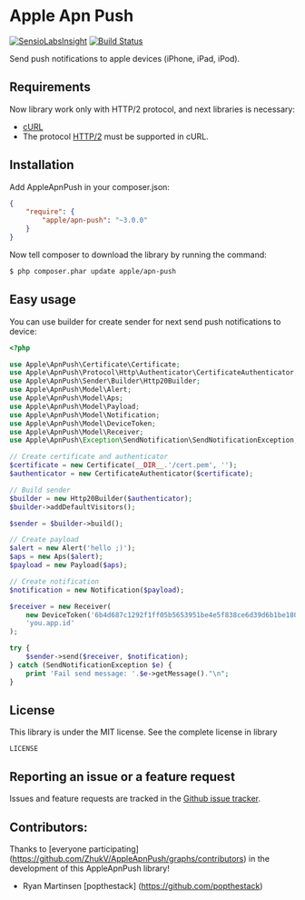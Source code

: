 Apple Apn Push
==============

[![SensioLabsInsight](https://insight.sensiolabs.com/projects/53f2239f-c4cc-4643-85c9-a9f79850e863/mini.png)](https://insight.sensiolabs.com/projects/53f2239f-c4cc-4643-85c9-a9f79850e863)
[![Build Status](https://travis-ci.org/ZhukV/AppleApnPush.svg?branch=master)](https://travis-ci.org/ZhukV/AppleApnPush)

Send push notifications to apple devices (iPhone, iPad, iPod).

Requirements
------------

Now library work only with HTTP/2 protocol, and next libraries is necessary:

* [cURL](http://php.net/manual/ru/book.curl.php)
* The protocol [HTTP/2](https://en.wikipedia.org/wiki/HTTP/2) must be supported in cURL.

Installation
------------

Add AppleApnPush in your composer.json:

````json
{
    "require": {
        "apple/apn-push": "~3.0.0"
    }
}
````

Now tell composer to download the library by running the command:

```bash
$ php composer.phar update apple/apn-push
```

Easy usage
----------

You can use builder for create sender for next send push notifications to device:

```php
<?php

use Apple\ApnPush\Certificate\Certificate;
use Apple\ApnPush\Protocol\Http\Authenticator\CertificateAuthenticator;
use Apple\ApnPush\Sender\Builder\Http20Builder;
use Apple\ApnPush\Model\Alert;
use Apple\ApnPush\Model\Aps;
use Apple\ApnPush\Model\Payload;
use Apple\ApnPush\Model\Notification;
use Apple\ApnPush\Model\DeviceToken;
use Apple\ApnPush\Model\Receiver;
use Apple\ApnPush\Exception\SendNotification\SendNotificationException;

// Create certificate and authenticator
$certificate = new Certificate(__DIR__.'/cert.pem', '');
$authenticator = new CertificateAuthenticator($certificate);

// Build sender
$builder = new Http20Builder($authenticator);
$builder->addDefaultVisitors();

$sender = $builder->build();

// Create payload
$alert = new Alert('hello ;)');
$aps = new Aps($alert);
$payload = new Payload($aps);

// Create notification
$notification = new Notification($payload);

$receiver = new Receiver(
    new DeviceToken('6b4d687c1292f1ff05b5653951be4e5f838ce6d39d6b1be1801fe8dcc35713c9'),
    'you.app.id'
);

try {
    $sender->send($receiver, $notification);
} catch (SendNotificationException $e) {
    print 'Fail send message: '.$e->getMessage()."\n";
}

```


License
-------

This library is under the MIT license. See the complete license in library

```
LICENSE
```

Reporting an issue or a feature request
---------------------------------------

Issues and feature requests are tracked in the [Github issue tracker](https://github.com/ZhukV/AppleApnPush/issues).

Contributors:
-------------

Thanks to [everyone participating] (https://github.com/ZhukV/AppleApnPush/graphs/contributors) in the development of this AppleApnPush library!

* Ryan Martinsen [popthestack] (https://github.com/popthestack)
